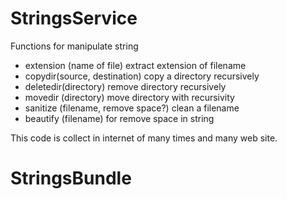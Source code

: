 # StringsService

Functions for manipulate string

- extension (name of file)             extract extension of filename
- copydir(source, destination)         copy a directory recursively  
- deletedir(directory)                 remove directory recursively
- movedir (directory)                  move directory with recursivity
- sanitize (filename, remove space?)   clean a filename
- beautify (filename)                  for remove space in string

This code is collect in internet of many times and many web site.
# StringsBundle
